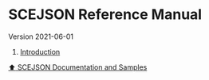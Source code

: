 # SCEJSON Reference Manual

Version 2021-06-01

1. [Introduction](introduction.md)

[:arrow_up: SCEJSON Documentation and Samples](../README.md)
